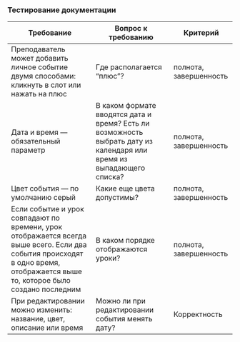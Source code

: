  ### Тестирование документации
 

| Требование | Вопрос к требованию |Критерий |
| ----------- | ----------- |----------- |
|Преподаватель может добавить личное событие двумя способами: кликнуть в слот или нажать на плюс|Где располагается “плюс”?|полнота, завершенность
|Дата и время — обязательный параметр|В каком формате вводятся дата и время? Есть ли возможность выбрать дату из календаря или время из выпадающего списка?|полнота, завершенность
| Цвет события — по умолчанию серый | Какие еще цвета допустимы?| полнота, завершенность |
|Если событие и урок совпадают по времени, урок отображается всегда выше всего. Если два события происходят в одно время, отображается выше то, которое было создано последним|В каком порядке отображаются уроки?|полнота, завершенность
|При редактировании можно изменить: название, цвет, описание или время|Можно ли при редактировании события менять дату?|Корректность
